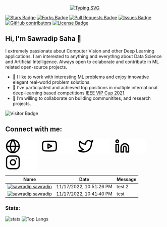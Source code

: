 <p align="center"><a href="https://github.com/sawradip"><img src="https://readme-typing-svg.demolab.com?font=Fira+Code&weight=800&size=28&pause=500&color=3498DB&center=true&vCenter=true&multiline=true&width=435&height=100&lines=Welcome+to+;Sawradip's+Github+Profile" alt="Typing SVG" /></a></p>

<a href="https://github.com/sawradip/sawradip/stargazers"><img src="https://img.shields.io/github/stars/sawradip/sawradip" alt="Stars Badge"/></a>
<a href="https://github.com/sawradip/sawradip/network/members"><img src="https://img.shields.io/github/forks/sawradip/sawradip" alt="Forks Badge"/></a>
<a href="https://github.com/sawradip/sawradip/pulls"><img src="https://img.shields.io/github/issues-pr/sawradip/sawradip" alt="Pull Requests Badge"/></a>
<a href="https://github.com/sawradip/sawradip/issues"><img src="https://img.shields.io/github/issues/sawradip/sawradip" alt="Issues Badge"/></a>
<a href="https://github.com/sawradip/sawradip/graphs/contributors"><img alt="GitHub contributors" src="https://img.shields.io/github/contributors/sawradip/sawradip?color=2b9348"></a>
<a href="https://github.com/sawradip/sawradip/blob/master/LICENSE"><img src="https://img.shields.io/github/license/sawradip/sawradip?color=2b9348" alt="License Badge"/></a>


## Hi, I'm Sawradip Saha 👋

I extremely passionate about Computer Vision and other Deep Learning applications. I am interested to anything and everythng about Data Science and Artificial Intelligence. Always open to colaborate and contribute in ML related open-source projects. 

- 🔭 I like to work with interesting ML problems and enjoy innovative elegant real-world problem solutions.
- 🌱 I’ve participated and achieved top positions in multiple international deep-learning based competitions <a href = "https://signalprocessingsociety.org/community-involvement/vip-cup-2021-icip-2021">IEEE VIP Cup 2021</a>.
- 👯 I’m willing to collaborate on building communitites, and research projects.

![Visitor Badge](https://visitor-badge.laobi.icu/badge?page_id=sawradip.sawradip)


## Connect with me:

[![website](./img/globe-light.svg)](https://sawradip.github.io#gh-light-mode-only)
[![website](./img/globe-dark.svg)](https://sawradip.github.io#gh-dark-mode-only)
&nbsp;&nbsp;
[![website](./img/youtube-light.svg)](https://youtube.com/codestackr#gh-light-mode-only)
[![website](./img/youtube-dark.svg)](https://youtube.com/codestackr#gh-dark-mode-only)
&nbsp;&nbsp;
[![website](./img/twitter-light.svg)](https://twitter.com/sawradip#gh-light-mode-only)
[![website](./img/twitter-dark.svg)](https://twitter.com/sawradip#gh-dark-mode-only)
&nbsp;&nbsp;
[![website](./img/linkedin-light.svg)](https://linkedin.com/in/sawradip#gh-light-mode-only)
[![website](./img/linkedin-dark.svg)](https://linkedin.com/in/sawradip#gh-dark-mode-only)
&nbsp;&nbsp;
[![website](./img/instagram-light.svg)](https://instagram.com/sawradip#gh-light-mode-only)
[![website](./img/instagram-dark.svg)](https://instagram.com/sawradip#gh-dark-mode-only)


<!-- Guestbook -->
| Name | Date | Message |
|---|---|---|
| <a href="https://github.com/sawradip"><img width="24" src="https://avatars.githubusercontent.com/u/67541368?s=24&u=8146d9eb98acb4d1cadd9e7a094db90c45a7952f&v=4" alt="sawradip" /> sawradip</a> |11/17/2022, 10:51:26 PM|test 2|
| <a href="https://github.com/sawradip"><img width="24" src="https://avatars.githubusercontent.com/u/67541368?s=24&u=8146d9eb98acb4d1cadd9e7a094db90c45a7952f&v=4" alt="sawradip" /> sawradip</a> |11/17/2022, 10:41:40 PM|test|
<!-- /Guestbook -->

### Stats:
![stats](https://github-readme-stats.vercel.app/api?username=sawradip&title_color=3498db&text_color=2ecc71&icon_color=3498db&bg_color=00000000&hide_border=true&show_icons=true&include_all_commits=true&count_private=true&disable_animations=true)
![Top Langs](https://github-readme-stats.vercel.app/api/top-langs/?username=sawradip&title_color=3498db&text_color=2ecc71&icon_color=3498db&bg_color=00000000&hide=TeX&layout=compact)
  


